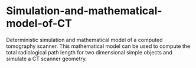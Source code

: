 # Simulation-and-mathematical-model-of-CT
Deterministic simulation and mathematical model of a computed tomography scanner. This mathematical model can be used to compute the total radiological path length for two dimensional simple objects and simulate a CT scanner geometry.  
